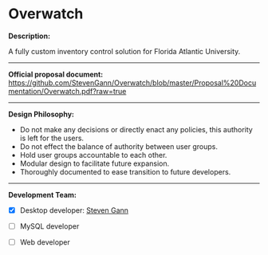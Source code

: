 Overwatch
=========

<b>Description:</b>

A fully custom inventory control solution for Florida Atlantic University.

---------
<b>Official proposal document:</b> 
https://github.com/StevenGann/Overwatch/blob/master/Proposal%20Documentation/Overwatch.pdf?raw=true

---------

<b>Design Philosophy:</b>

- Do not make any decisions or directly enact any policies, this authority is left for the users.
- Do not effect the balance of authority between user groups.
- Hold user groups accountable to each other.
- Modular design to facilitate future expansion.
- Thoroughly documented to ease transition to future developers.

---------

<b>Development Team:</b>

- [x] Desktop developer: [Steven Gann](https://github.com/StevenGann)
- [ ] MySQL developer
- [ ] Web developer

